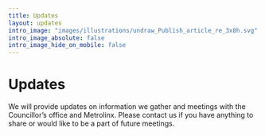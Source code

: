 ```yaml
---
title: Updates
layout: updates
intro_image: "images/illustrations/undraw_Publish_article_re_3x8h.svg"
intro_image_absolute: false
intro_image_hide_on_mobile: false
---
```


# Updates

We will provide updates on information we gather and meetings with the Councillor’s office and Metrolinx. Please contact us if you have anything to share or would like to be a part of future meetings.
